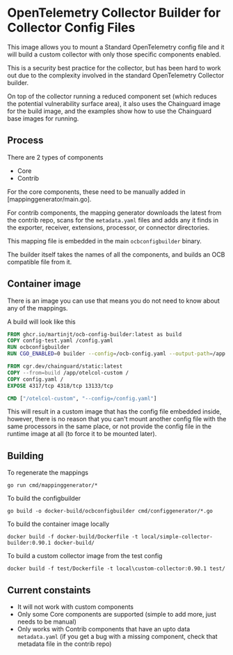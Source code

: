 # OpenTelemetry Collector Builder for Collector Config Files

This image allows you to mount a Standard OpenTelemetry config file and it will build a custom collector with only those specific components enabled.

This is a security best practice for the collector, but has been hard to work out due to the complexity involved in the standard OpenTelemetry Collector builder.

On top of the collector running a reduced component set (which reduces the potential vulnerability surface area), it also uses the Chainguard image for the build image, and the examples show how to use the Chainguard base images for running.

## Process

There are 2 types of components

* Core
* Contrib

For the core components, these need to be manually added in [mappinggenerator/main.go].

For contrib components, the mapping generator downloads the latest from the contrib repo, scans for the `metadata.yaml` files and adds any it finds in the exporter, receiver, extensions, processor, or connector directories.

This mapping file is embedded in the main `ocbconfigbuilder` binary.

The builder itself takes the names of all the components, and builds an OCB compatible file from it.

## Container image

There is an image you can use that means you do not need to know about any of the mappings.

A build will look like this

```dockerfile
FROM ghcr.io/martinjt/ocb-config-builder:latest as build
COPY config-test.yaml /config.yaml
RUN ocbconfigbuilder
RUN CGO_ENABLED=0 builder --config=/ocb-config.yaml --output-path=/app

FROM cgr.dev/chainguard/static:latest
COPY --from=build /app/otelcol-custom /
COPY config.yaml /
EXPOSE 4317/tcp 4318/tcp 13133/tcp

CMD ["/otelcol-custom", "--config=/config.yaml"]
```

This will result in a custom image that has the config file embedded inside, however, there is no reason that you can't mount another config file with the same processors in the same place, or not provide the config file in the runtime image at all (to force it to be mounted later).  

## Building

To regenerate the mappings

```shell
go run cmd/mappinggenerator/*
```

To build the configbuilder

```shell
go build -o docker-build/ocbconfigbuilder cmd/configgenerator/*.go
```

To build the container image locally

```shell
docker build -f docker-build/Dockerfile -t local/simple-collector-builder:0.90.1 docker-build/
```

To build a custom collector image from the test config

```shell
docker build -f test/Dockerfile -t local\custom-collector:0.90.1 test/
```

## Current constaints

* It will not work with custom components
* Only some Core components are supported (simple to add more, just needs to be manual)
* Only works with Contrib components that have an upto data `metadata.yaml` (if you get a bug with a missing component, check that metadata file in the contrib repo)